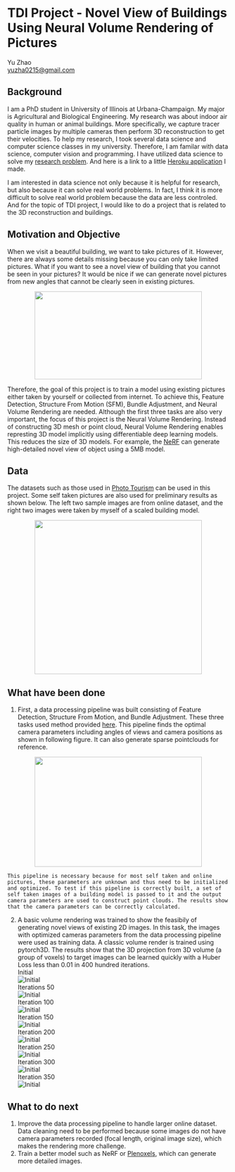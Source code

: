 # TDI Project - Novel View of Buildings Using Neural Volume Rendering of Pictures
Yu Zhao  
yuzha0215@gmail.com

## Background
I am a PhD student in University of Illinois at Urbana-Champaign. My major is Agricultural and Biological Engineering. 
My research was about indoor air quality in human or animal buildings. 
More specifically, we capture tracer particle images by multiple cameras then perform 3D reconstruction to get their velocities.
To help my research, I took several data science and computer science classes in my university. 
Therefore, I am familar with data science, computer vision and programming. I have utilized data science to solve my [research problem](https://yuzhao0215.github.io/ds_portfolio/projects/project1.html).
And here is a link to a little [Heroku application](https://yuzhao0215.github.io/ds_portfolio/projects/project2.html) I made. 

I am interested in data science not only because it is helpful for research, but also because it can solve real world problems.
In fact, I think it is more difficult to solve real world problem because the data are less controled.
And for the topic of TDI project, I would like to do a project that is related to the 3D reconstruction and buildings. 

## Motivation and Objective
When we visit a beautiful building, we want to take pictures of it. However, there are always some details missing because you can only take limited pictures. What if you want to see a novel view of  building that you cannot be seen in your pictures? It would be nice if we can generate novel pictures from new angles that cannot be clearly seen in existing pictures.

<p align="center">
	<img width="380" height="200" src="./images/1.jpg">
</p>

Therefore, the goal of this project is to train a model using existing pictures either taken by yourself or collected from internet. To achieve this, Feature Detection, Structure From Motion (SFM), Bundle Adjustment, and Neural Volume Rendering are needed. Although the first three tasks are also very important, the focus of this project is the Neural Volume Rendering. Instead of constructing 3D mesh or point cloud, Neural Volume Rendering enables represting 3D model implicitly using differentiable deep learning models. This reduces the size of 3D models. For example, the [NeRF](https://www.matthewtancik.com/nerf) can generate high-detailed novel view of object using a 5MB model.

## Data
The datasets such as those used in [Photo Tourism](http://phototour.cs.washington.edu/) can be used in this project. Some self taken pictures are also used for preliminary results as shown below. The left two sample images are from online dataset, and the right two images were taken by myself of a scaled building model.  

<p align="center">
	<img width="380" height="350" src="./images/15.png">
</p>


## What have been done
1. First, a data processing pipeline was built consisting of Feature Detection, Structure From Motion, and Bundle Adjustment. These three tasks used method provided [here](https://github.com/nghiaho12/SFM_example/blob/master/src/main.cpp). This pipeline finds the optimal camera parameters including angles of views and camera positions as shown in following figure. It can also generate sparse pointclouds for reference. 

<p align="center">
	<img width="380" height="250" src="./images/2.png">
</p>

	This pipeline is necessary because for most self taken and online pictures, these parameters are unknown and thus need to be initialized and optimized. To test if this pipeline is correctly built, a set of self taken images of a building model is passed to it and the output camera parameters are used to construct point clouds. The results show that the camera parameters can be correctly calculated. 

2. A basic volume rendering was trained to show the feasibily of generating novel views of existing 2D images. In this task, the images with optimized cameras parameters from the data processing pipeline were used as training data. A classic volume render is trained using pytorch3D. The results show that the 3D projection from 3D volume (a group of voxels) to target images can be learned quickly with a Huber Loss less than 0.01 in 400 hundred iterations.  
Initial  
![Initial](./images/rendered_images/1.png)  
Iterations 50  
![Initial](./images/rendered_images/2.png)  
Iteration 100  
![Initial](./images/rendered_images/3.png)  
Iteration 150  
![Initial](./images/rendered_images/4.png)  
Iteration 200  
![Initial](./images/rendered_images/5.png)  
Iteration 250  
![Initial](./images/rendered_images/6.png)  
Iteration 300  
![Initial](./images/rendered_images/7.png)  
Iteration 350  
![Initial](./images/rendered_images/8.png)  

## What to do next
1. Improve the data processing pipeline to handle larger online dataset. Data cleaning need to be performed because some images do not have camera parameters recorded (focal length, original image size), which makes the rendering more challenge.
2. Train a better model such as NeRF or [Plenoxels](https://alexyu.net/plenoxels/?s=09), which can generate more detailed images.  

